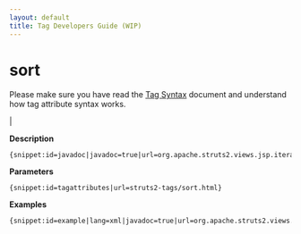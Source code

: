 ```yaml
---
layout: default
title: Tag Developers Guide (WIP)
---
```


# sort


Please make sure you have read the [Tag Syntax](#PAGE_13927) document and understand how tag attribute syntax works.

| 

__Description__



~~~~~~~
{snippet:id=javadoc|javadoc=true|url=org.apache.struts2.views.jsp.iterator.SortIteratorTag}
~~~~~~~

__Parameters__



~~~~~~~
{snippet:id=tagattributes|url=struts2-tags/sort.html}
~~~~~~~

__Examples__



~~~~~~~
{snippet:id=example|lang=xml|javadoc=true|url=org.apache.struts2.views.jsp.iterator.SortIteratorTag}
~~~~~~~
